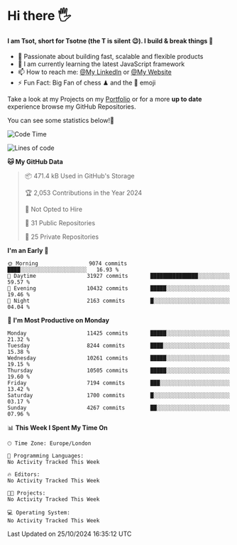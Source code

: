 # Hi there :raised_hand_with_fingers_splayed:
#### I am Tsot, short for Tsotne (the T is silent :wink:). I build & break things :space_invader:
- :telescope: Passionate about building fast, scalable and flexible products
- :seedling: I am currently learning the latest JavaScript framework 
- :mailbox: How to reach me: [@My LinkedIn](https://www.linkedin.com/in/tsotne-gvadzabia/) or [@My Website](https://tsotne.co.uk/contact)
- :zap: Fun Fact: Big Fan of chess ♟ and the 👾 emoji

Take a look at my Projects on my [Portfolio](https://tsotne.co.uk/) or for a more **up to date** experience browse my GitHub Repositories.

You can see some statistics below!:space_invader:
<!--START_SECTION:waka-->
![Code Time](http://img.shields.io/badge/Code%20Time-761%20hrs%202%20mins-blue)

![Lines of code](https://img.shields.io/badge/From%20Hello%20World%20I%27ve%20Written-16.9%20million%20lines%20of%20code-blue)

**🐱 My GitHub Data** 

> 📦 471.4 kB Used in GitHub's Storage 
 > 
> 🏆 2,053 Contributions in the Year 2024
 > 
> 🚫 Not Opted to Hire
 > 
> 📜 31 Public Repositories 
 > 
> 🔑 25 Private Repositories 
 > 
**I'm an Early 🐤** 

```text
🌞 Morning                9074 commits        ████░░░░░░░░░░░░░░░░░░░░░   16.93 % 
🌆 Daytime                31927 commits       ███████████████░░░░░░░░░░   59.57 % 
🌃 Evening                10432 commits       █████░░░░░░░░░░░░░░░░░░░░   19.46 % 
🌙 Night                  2163 commits        █░░░░░░░░░░░░░░░░░░░░░░░░   04.04 % 
```
📅 **I'm Most Productive on Monday** 

```text
Monday                   11425 commits       █████░░░░░░░░░░░░░░░░░░░░   21.32 % 
Tuesday                  8244 commits        ████░░░░░░░░░░░░░░░░░░░░░   15.38 % 
Wednesday                10261 commits       █████░░░░░░░░░░░░░░░░░░░░   19.15 % 
Thursday                 10505 commits       █████░░░░░░░░░░░░░░░░░░░░   19.60 % 
Friday                   7194 commits        ███░░░░░░░░░░░░░░░░░░░░░░   13.42 % 
Saturday                 1700 commits        █░░░░░░░░░░░░░░░░░░░░░░░░   03.17 % 
Sunday                   4267 commits        ██░░░░░░░░░░░░░░░░░░░░░░░   07.96 % 
```


📊 **This Week I Spent My Time On** 

```text
🕑︎ Time Zone: Europe/London

💬 Programming Languages: 
No Activity Tracked This Week

🔥 Editors: 
No Activity Tracked This Week

🐱‍💻 Projects: 
No Activity Tracked This Week

💻 Operating System: 
No Activity Tracked This Week
```


 Last Updated on 25/10/2024 16:35:12 UTC
<!--END_SECTION:waka-->
